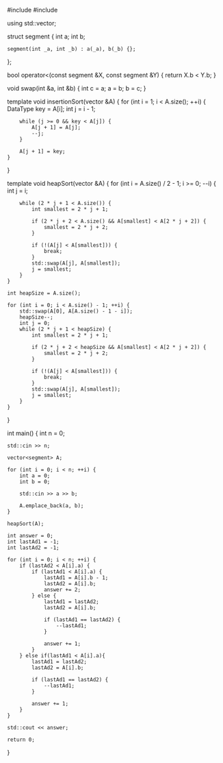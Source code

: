 #include <iostream>
#include <vector>
 
using std::vector;
 
struct segment {
    int a;
    int b;
 
    segment(int _a, int _b) : a(_a), b(_b) {};
};
 
bool operator<(const segment &X, const segment &Y) {
    return X.b < Y.b;
}
 
void swap(int &a, int &b) {
    int c = a;
    a = b;
    b = c;
}
 
template<typename DataType>
void insertionSort(vector<DataType> &A) {
    for (int i = 1; i < A.size(); ++i) {
        DataType key = A[i];
        int j = i - 1;
 
        while (j >= 0 && key < A[j]) {
            A[j + 1] = A[j];
            --j;
        }
 
        A[j + 1] = key;
    }
}
 
template<typename DataType>
void heapSort(vector<DataType> &A) {
    for (int i = A.size() / 2 - 1; i >= 0; --i) {
        int j = i;
 
        while (2 * j + 1 < A.size()) {
            int smallest = 2 * j + 1;
 
            if (2 * j + 2 < A.size() && A[smallest] < A[2 * j + 2]) {
                smallest = 2 * j + 2;
            }
 
            if (!(A[j] < A[smallest])) {
                break;
            }
            std::swap(A[j], A[smallest]);
            j = smallest;
        }
    }
 
    int heapSize = A.size();
 
    for (int i = 0; i < A.size() - 1; ++i) {
        std::swap(A[0], A[A.size() - 1 - i]);
        heapSize--;
        int j = 0;
        while (2 * j + 1 < heapSize) {
            int smallest = 2 * j + 1;
 
            if (2 * j + 2 < heapSize && A[smallest] < A[2 * j + 2]) {
                smallest = 2 * j + 2;
            }
 
            if (!(A[j] < A[smallest])) {
                break;
            }
            std::swap(A[j], A[smallest]);
            j = smallest;
        }
    }
}
 
 
int main() {
    int n = 0;
 
    std::cin >> n;
 
    vector<segment> A;
 
    for (int i = 0; i < n; ++i) {
        int a = 0;
        int b = 0;
 
        std::cin >> a >> b;
 
        A.emplace_back(a, b);
    }
 
    heapSort(A);
 
    int answer = 0;
    int lastAd1 = -1;
    int lastAd2 = -1;
 
    for (int i = 0; i < n; ++i) {
        if (lastAd2 < A[i].a) {
            if (lastAd1 < A[i].a) {
                lastAd1 = A[i].b - 1;
                lastAd2 = A[i].b;
                answer += 2;
            } else {
                lastAd1 = lastAd2;
                lastAd2 = A[i].b;
 
                if (lastAd1 == lastAd2) {
                    --lastAd1;
                }
 
                answer += 1;
            }
        } else if(lastAd1 < A[i].a){
            lastAd1 = lastAd2;
            lastAd2 = A[i].b;
 
            if (lastAd1 == lastAd2) {
                --lastAd1;
            }
 
            answer += 1;
        }
    }
 
    std::cout << answer;
 
    return 0;
}
